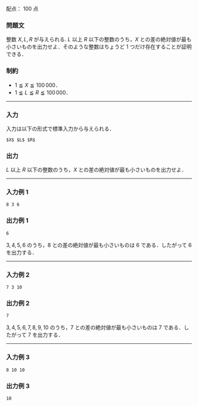 配点： $100$ 点

### 問題文

整数 $X, L, R$ が与えられる. $L$ 以上 $R$ 以下の整数のうち，$X$ との差の絶対値が最も小さいものを出力せよ．そのような整数はちょうど $1$ つだけ存在することが証明できる．

### 制約

- $1 \leqq X \leqq 100\,000$．
- $1 \leqq L \leqq R \leqq 100\,000$．

---

### 入力

入力は以下の形式で標準入力から与えられる．

~~~
$X$ $L$ $R$
~~~

### 出力

$L$ 以上 $R$ 以下の整数のうち，$X$ との差の絶対値が最も小さいものを出力せよ．

---

### 入力例 1

~~~
8 3 6
~~~

### 出力例 1

~~~
6
~~~

$3, 4, 5, 6$ のうち，$8$ との差の絶対値が最も小さいものは $6$ である．したがって $6$ を出力する．

---

### 入力例 2

~~~
7 3 10
~~~

### 出力例 2

~~~
7
~~~

$3, 4, 5, 6, 7, 8, 9, 10$ のうち，$7$ との差の絶対値が最も小さいものは $7$ である．したがって $7$ を出力する．

---

### 入力例 3

~~~
8 10 10
~~~

### 出力例 3

~~~
10
~~~
